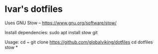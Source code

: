 # Ivar's dotfiles

Uses GNU Stow – https://www.gnu.org/software/stow/

Install dependencies:
sudo apt install stow git

Usage: 
cd ~
git clone https://github.com/globalviking/dotfiles
cd dotfiles
stow *
